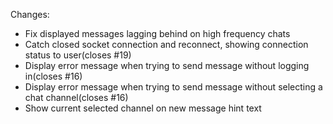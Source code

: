 Changes:
* Fix displayed messages lagging behind on high frequency chats
* Catch closed socket connection and reconnect, showing connection status to user(closes #19)
* Display error message when trying to send message without logging in(closes #16)
* Display error message when trying to send message without selecting a chat channel(closes #16)
* Show current selected channel on new message hint text

